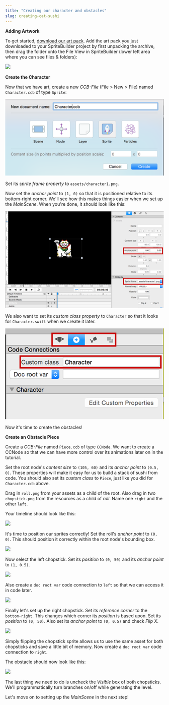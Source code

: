 ```yaml
---
title: "Creating our character and obstacles"
slug: creating-cat-sushi
---
```


**Adding Artwork**

To get started, [download our art pack](https://raw.githubusercontent.com/MakeSchool-Tutorials/Sushi-Neko-SpriteBuilder-Swift/master/P2-Creating-Cat-Sushi/assets.zip). Add the art pack you just downloaded to your SpriteBuilder project by first unpacking the archive, then drag the folder onto the File View in SpriteBuilder (lower left area where you can see files & folders):

<!--MAKE THIS A GIF?-->
![](./SpriteBuilder_Assets.png)

**Create the Character**

Now that we have art, create a new *CCB-File* (File > New > File) named `Character.ccb` of type `Sprite`:

![](./SpriteBuilder_CreateNewSprite.png)

Set its *sprite frame property* to `assets/character1.png`.

Now set the *anchor point* to `(1, 0)` so that it is positioned relative to its bottom-right corner. We'll see how this makes things easier when we set up the *MainScene*. When you're done, it should look like this:

![](./SpriteBuilder_Cattributes.png)

We also want to set its *custom class property* to `Character` so that it looks for `Character.swift` when we create it later.

![](./SpriteBuilder_ChangeCustomClass.png)

Now it's time to create the obstacles!

**Create an Obstacle Piece**

Create a *CCB-File* named `Piece.ccb` of type `CCNode`. We want to create a CCNode so that we can have more control over its animations later on in the tutorial.

Set the root node's *content size* to `(105, 60)` and its *anchor point* to `(0.5, 0)`. These properties will make it easy for us to build a stack of sushi from code. You should also set its *custom class* to `Piece`, just like you did for `Character.ccb` above.

Drag in `roll.png` from your assets as a child of the root. Also drag in two `chopstick.png` from the resources as a child of *roll*. Name one `right` and the other `left`.

Your timeline should look like this:

![](./SpriteBuilder_Piece_Messy.png)

It's time to position our sprites correctly! Set the roll's *anchor point* to `(0, 0)`. This should position it correctly within the root node's bounding box.

![](./SpriteBuilder_Piece_Roll.png)


Now select the left chopstick. Set its *position* to `(0, 50)` and its *anchor point* to `(1, 0.5)`.

![](./SpriteBuilder_Piece_Left.png)

Also create a `doc root var` code connection to `left` so that we can access it in code later.

![](./SpriteBuilder_Piece_Left_CC.png)

Finally let's set up the right chopstick. Set its *reference corner* to the `bottom-right`. This changes which corner its *position* is based upon. Set its *position* to `(0, 50)`. Also set its *anchor point* to `(0, 0.5)` and check *Flip X*.

![](./SpriteBuilder_Piece_Right.png)

Simply flipping the chopstick sprite allows us to use the same asset for both chopsticks and save a little bit of memory. Now create a `doc root var` code connection to `right`.

The obstacle should now look like this:

![](./SpriteBuilder_Piece_Finish.png)

The last thing we need to do is uncheck the *Visible* box of both chopsticks. We'll programmatically turn branches on/off while generating the level.

Let's move on to setting up the *MainScene* in the next step!
